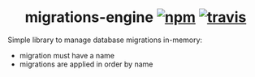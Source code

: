 <h1 align="center">
  migrations-engine
  <a href="https://www.npmjs.org/package/migrations-engine"><img src="https://img.shields.io/npm/v/migrations-engine.svg?style=flat" alt="npm"></a>
  <a href="https://travis-ci.org/OrKoN/migrations-engine"><img src="https://travis-ci.org/OrKoN/migrations-engine.svg?branch=master" alt="travis"></a>
</h1>

Simple library to manage database migrations in-memory:

- migration must have a name
- migrations are applied in order by name

